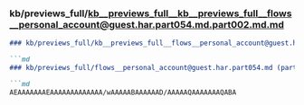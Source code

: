 ### kb/previews_full/kb__previews_full__kb__previews_full__flows__personal_account@guest.har.part054.md.part002.md.md

```md
### kb/previews_full/kb__previews_full__flows__personal_account@guest.har.part054.md.part002.md

```md
### kb/previews_full/flows__personal_account@guest.har.part054.md (part 002)

```md
AEAAAAAAAEAAAAAAAAAAAAA/wAAAAABAAAAAAD/AAAAAQAAAAAAAQABA
```

```

```

```
